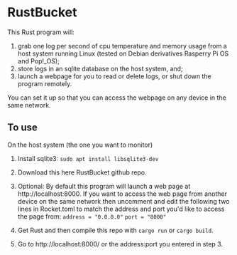 # RustBucket

This Rust program will:

1. grab one log per second of cpu temperature and memory usage from a host system running Linux (tested on Debian derivatives Rasperry Pi OS and Pop!_OS);
2. store logs in an sqlite database on the host system, and;
3. launch a webpage for you to read or delete logs, or shut down the program remotely.

You can set it up so that you can access the webpage on any device in the same network.

## To use 

On the host system (the one you want to monitor)

1. Install sqlite3:
`sudo apt install libsqlite3-dev`

2. Download this here RustBucket github repo.

3. Optional: By default this program will launch a web page at http://localhost:8000. If you want to access the web page from another device on the same network then uncomment and edit the following two lines in Rocket.toml to match the address and port you'd like to access the page from:
`address = "0.0.0.0"`
`port = "8000"`

4. Get Rust and then compile this repo with `cargo run` or `cargo build`.

5. Go to http://localhost:8000/ or the address:port you entered in step 3.
